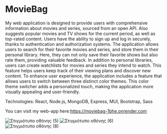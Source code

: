 # MovieBag
My web application is designed to provide users with comprehensive information about movies and series, sourced from an open API. Also suggests popular movies and TV shows for the current period, as well as top-rated content. Users have the ability to sign up and log in securely, thanks to authentication and authorization systems. The application allows users to search for their favorite movies and series, and store them in their personal library. Here, they can not only save their favorite shows but also rate them, providing valuable feedback.
In addition to personal libraries, users can create watchlists for movies and series they intend to watch. This feature helps users keep track of their viewing plans and discover new content. To enhance user experience, the application includes a feature that allows users to switch between three distinct color themes. This color theme switcher adds a personalized touch, making the application more visually appealing and user-friendly.

Technologies:
React,
Node.js,
MongoDB,
Express,
MUI,
Bootstrap,
Sass


You can visit my web-app here:https://moviebag-1bhe.onrender.com

![Στιγμιότυπο οθόνης (5)](https://github.com/Stefanatti/MovieBag/assets/101453394/006e1858-aff3-4507-b768-a45bc1e7eb4b)
![Στιγμιότυπο οθόνης (6)](https://github.com/Stefanatti/MovieBag/assets/101453394/24558eaa-8a4d-409b-a144-720e30a76e06)
![Στιγμιότυπο οθόνης (8)](https://github.com/Stefanatti/MovieBag/assets/101453394/358092b5-9186-43f9-bae3-5533c04eb710)
